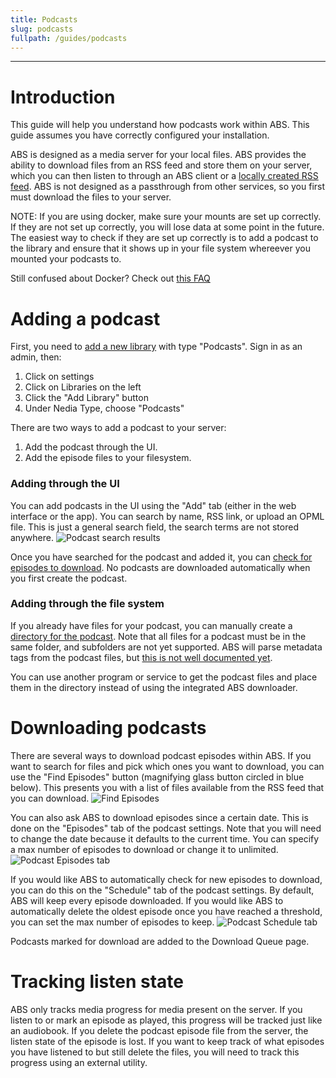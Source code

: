 ```yaml
---
title: Podcasts
slug: podcasts
fullpath: /guides/podcasts
---
```


---

# Introduction
This guide will help you understand how podcasts work within ABS. This guide assumes you have correctly configured your installation.

ABS is designed as a media server for your local files.
ABS provides the ability to download files from an RSS feed and store them on your server, which you can then listen to through an ABS client or a [locally created RSS feed](/guides/rss_feeds).
ABS is not designed as a passthrough from other services, so you first must download the files to your server.

NOTE: If you are using docker, make sure your mounts are set up correctly. If they are not set up correctly, you will lose data at some point in the future. The easiest way to check if they are set up correctly is to add a podcast to the library and ensure that it shows up in your file system whereever you mounted your podcasts to. 

Still confused about Docker? Check out [this FAQ](/faq/server#im-still-confused-about-what-docker-and-containers-are-and-how-they-work)

# Adding a podcast
First, you need to [add a new library](https://www.audiobookshelf.org/guides/library_creation) with type "Podcasts". Sign in as an admin, then:
1) Click on settings
2) Click on Libraries on the left
3) Click the "Add Library" button
4) Under Nedia Type, choose "Podcasts" 

There are two ways to add a podcast to your server:
1) Add the podcast through the UI.
2) Add the episode files to your filesystem.

### Adding through the UI
You can add podcasts in the UI using the "Add" tab (either in the web interface or the app).
You can search by name, RSS link, or upload an OPML file.
This is just a general search field, the search terms are not stored anywhere.
![Podcast search results](/guides/podcasts/security_now_search.png)

Once you have searched for the podcast and added it, you can [check for episodes to download](/guides/podcasts#downloading-podcasts). No podcasts are downloaded automatically when you first create the podcast.

### Adding through the file system
If you already have files for your podcast, you can manually create a [directory for the podcast](/docs#podcast-directory-structure).
Note that all files for a podcast must be in the same folder, and subfolders are not yet supported.
ABS will parse metadata tags from the podcast files, but [this is not well documented yet](https://github.com/advplyr/audiobookshelf/issues/1488).

You can use another program or service to get the podcast files and place them in the directory instead of using the integrated ABS downloader.

# Downloading podcasts
There are several ways to download podcast episodes within ABS.
If you want to search for files and pick which ones you want to download, you can use the "Find Episodes" button (magnifying glass button circled in blue below).
This presents you with a list of files available from the RSS feed that you can download.
![Find Episodes](/guides/podcasts/newly_added.png)

You can also ask ABS to download episodes since a certain date. This is done on the "Episodes" tab of the podcast settings.
Note that you will need to change the date because it defaults to the current time.
You can specify a max number of episodes to download or change it to unlimited.
![Podcast Episodes tab](/guides/podcasts/episodes_tab_blank.png)

If you would like ABS to automatically check for new episodes to download, you can do this on the "Schedule" tab of the podcast settings.
By default, ABS will keep every episode downloaded.
If you would like ABS to automatically delete the oldest episode once you have reached a threshold, you can set the max number of episodes to keep.
![Podcast Schedule tab](/guides/podcasts/schedule_tab.png)

Podcasts marked for download are added to the Download Queue page.

# Tracking listen state
ABS only tracks media progress for media present on the server.
If you listen to or mark an episode as played, this progress will be tracked just like an audiobook.
If you delete the podcast episode file from the server, the listen state of the episode is lost.
If you want to keep track of what episodes you have listened to but still delete the files, you will need to track this progress using an external utility.
